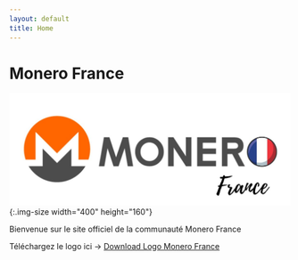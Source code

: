 ```yaml
---
layout: default
title: Home
---
```


# Monero France

![Logo officiel de Monero France](assets/img/Monero-France-logo.jpeg){:.img-size width="400" height="160"}

Bienvenue sur le site officiel de la communauté Monero France


Téléchargez le logo ici -> [Download Logo Monero France](assets/img/Monero-France-logo.jpeg)

